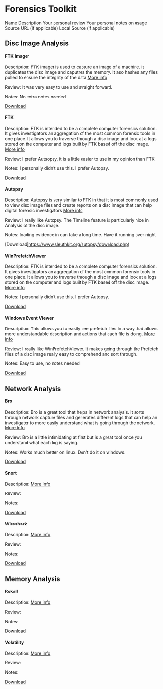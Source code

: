 # Forensics Toolkit
Name
Description
Your personal review
Your personal notes on usage
Source URL (if applicable)
Local Source (if applicable)

## Disc Image Analysis
#### FTK Imager
Description: FTK Imager is used to capture an image of a machine. It duplicates the disc image and caputres the memory. It aso hashes any files pulled to ensure the integrity of the data [More info](http://marketing.accessdata.com/ftkimager3.4.2)

Review: It was very easy to use and straight forward. 

Notes: No extra notes needed.

[Download](https://accessdata.com/product-download/ftk-imager-version-4.2.0)

#### FTK
Description: FTK is intended to be a complete computer forensics solution. It gives investigators an aggregation of the most common forensic tools in one place. It allows you to traverse through a disc image and look at a logs stored on the computer and logs built by FTK based off the disc image. [More info](https://resources.infosecinstitute.com/category/computerforensics/introduction/commercial-computer-forensics-tools/ftk-forensic-toolkit-overview/#gref)

Review: I prefer Autsopsy, it is a little easier to use in my opinion than FTK

Notes: I personally didn't use this. I prefer Autopsy.

[Download](https://accessdata.com/product-download/ftk-download-page)

#### Autopsy
Description:  Autopsy is very similar to FTK in that it is most commonly used to view disc image files and create reports on a disc image that can help digital forensic investigators [More info](https://www.sleuthkit.org/autopsy/)

Review: I really like Autopsy. The Timeline feature is particularly nice in Analysis of the disc image.

Notes: loading evidence in can take a long time. Have it running over night

[Download]https://www.sleuthkit.org/autopsy/download.php)

#### WinPrefetchViewer
Description: FTK is intended to be a complete computer forensics solution. It gives investigators an aggregation of the most common forensic tools in one place. It allows you to traverse through a disc image and look at a logs stored on the computer and logs built by FTK based off the disc image. [More info](https://resources.infosecinstitute.com/category/computerforensics/introduction/commercial-computer-forensics-tools/ftk-forensic-toolkit-overview/#gref)

Notes: I personally didn't use this. I prefer Autopsy.

[Download](https://accessdata.com/product-download/ftk-download-page)

#### Windows Event Viewer
Description: This allows you to easily see prefetch files in a way that allows more understandable description and actions that each file is doing. [More info](https://www.nirsoft.net/utils/win_prefetch_view.html)

Review: I really like WinPrefetchViewer. It makes going through the Prefetch files of a disc image really easy to comprehend and sort through.

Notes: Easy to use, no notes needed

[Download](https://www.nirsoft.net/utils/win_prefetch_view.html)


## Network Analysis
#### Bro
Description: Bro is a great tool that helps in network analysis. It sorts through network capture files and generates different logs that can help an investigator to more easily understand what is going through the network. [More info](https://bricata.com/blog/what-is-bro-ids/)

Review: Bro is a little intimidating at first but is a great tool once you understand what each log is saying.

Notes: Works much better on linux. Don't do it on windows.

[Download](https://github.com/bro/bro)

#### Snort
Description:  [More info]()

Review:

Notes: 

[Download]()


#### Wireshark
Description:  [More info]()

Review:

Notes: 

[Download]()

## Memory Analysis
#### Rekall
Description:  [More info]()

Review:

Notes: 

[Download]()

#### Volatility
Description:  [More info]()

Review:

Notes: 

[Download]()

